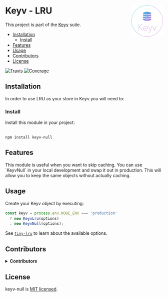<h1 id="keyv-null-img-align-right-src-logo-svg-alt-keyv-logo-title-keyv-logo-width-100-">Keyv - LRU <img align="right" src="./logo.svg" alt="Keyv logo" title="Keyv logo" width="100"></h1>
<p>This project is part of the <a href="https://www.npmjs.com/package/keyv">Keyv</a> suite.</p>
<!-- toc -->
<ul>
<li><a href="#installation">Installation</a><ul>
<li><a href="#install">Install</a></li>
</ul>
</li>
<li><a href="#features">Features</a></li>
<li><a href="#usage">Usage</a></li>
<li><a href="#contributors">Contributors</a></li>
<li><a href="#license">License</a></li>
</ul>
<!-- tocstop -->
<p><a href="https://travis-ci.org/e0ipso/keyv-null/"><img src="https://img.shields.io/travis/e0ipso/keyv-null.svg?style=flat-square" alt="Travis"></a> <a href="https://coveralls.io/github/e0ipso/keyv-null/"><img src="https://img.shields.io/coveralls/github/e0ipso/keyv-null.svg?style=flat-square" alt="Coverage"></a></p>
<h2 id="installation">Installation</h2>
<p>In order to use LRU as your store in Keyv you will need to:</p>
<h3 id="install">Install</h3>
<p>Install this module in your project:</p>
<pre><code>
npm install keyv-null
</code></pre>
<h2 id="features">Features</h2>
<p>This module is useful when you want to skip caching. You can use `KeyvNull` in your local development and swap it out in production. This will allow you to keep the same objects without actually caching.</p>
<h2 id="usage">Usage</h2>
<p>Create your Keyv object by executing:</p>

```js
const keyv = process.env.NODE_ENV === 'production'
  ? new KeyvLru(options)
  : new KeyvNull(options);
```
<p>See <a href="https://www.npmjs.com/package/tiny-lru"><code>tiny-lru</code></a> to learn about the
available options.</p>
<h2 id="contributors">Contributors</h2>
<details>
<summary><strong>Contributors</strong></summary><br>
<a title="Engineer and programmer focused on online applications." href="https://github.com/e0ipso">
  <img align="left" src="https://avatars0.githubusercontent.com/u/1140906?s=24">
</a>
<strong>Mateu Aguiló Bosch</strong>
<br><br>
</details>

<h2 id="license">License</h2>
<p>keyv-null is <a href="./LICENSE">MIT licensed</a>.</p>
